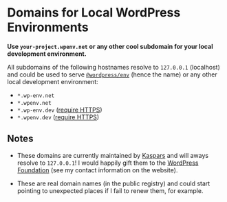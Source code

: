 # Domains for Local WordPress Environments

**Use `your-project.wpenv.net` or any other cool subdomain for your local development environment.**

All subdomains of the following hostnames resolve to `127.0.0.1` (localhost) and could be used to serve [`@wordpress/env`](https://www.npmjs.com/package/@wordpress/env) (hence the name) or any other local development environment:

- `*.wp-env.net`
- `*.wpenv.net`
- `*.wp-env.dev` ([require HTTPS](https://en.wikipedia.org/wiki/.dev))
- `*.wpenv.dev` ([require HTTPS](https://en.wikipedia.org/wiki/.dev))

## Notes

- These domains are currently maintained by [Kaspars](https://kaspars.net) and will aways resolve to `127.0.0.1`! I would happily gift them to the [WordPress Foundation](https://wordpressfoundation.org) (see my contact information on the website).

- These are real domain names (in the public registry) and could start pointing to unexpected places if I fail to renew them, for example.
